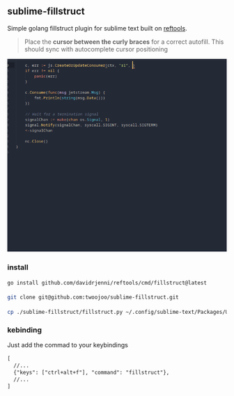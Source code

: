 ## sublime-fillstruct
Simple golang fillstruct plugin for sublime text built on [reftools](https://github.com/davidrjenni/reftools).

> Place the **cursor between the curly braces** for a correct autofill.
> This should sync with autocomplete cursor positioning

![gif](https://raw.githubusercontent.com/twoojoo/sublime-fillstruct/main/fillstruct.gif)

### install

```bash
go install github.com/davidrjenni/reftools/cmd/fillstruct@latest

git clone git@github.com:twoojoo/sublime-fillstruct.git

cp ./sublime-fillstruct/fillstruct.py ~/.config/sublime-text/Packages/User
```

### kebinding

Just add the commad to your keybindings
```json5
[
  //...
  {"keys": ["ctrl+alt+f"], "command": "fillstruct"},
  //...
]
```
